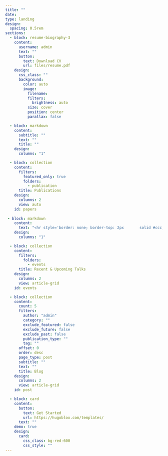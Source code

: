 ```yaml
---
title: ""
date: 
type: landing
design:
  spacing: 0.5rem
sections:
  - block: resume-biography-3
    content:
      username: admin
      text: ""
      button:
        text: Download CV
        url: files/resume.pdf
    design:
      css_class: ""
      background:
        color: auto
        image:
          filename: 
          filters:
            brightness: auto
          size: cover
          position: center
          parallax: false

  - block: markdown
    content:
      subtitle: ""
      text: ""
      title: ""
    design:
      columns: "1"

  - block: collection
    content:
      filters:
        featured_only: true
        folders:
          - publication
      title: Publications
    design:
      columns: 2
      view: auto
    id: papers
    
 - block: markdown
    content:
      text: "<hr style='border: none; border-top: 2px       solid #ccc; margin: 2rem 0;' />"
    design:
      columns: "1"

  - block: collection
    content:
      filters:
        folders:
          - events
      title: Recent & Upcoming Talks
    design:
      columns: 2
      view: article-grid
    id: events

  - block: collection
    content:
      count: 5
      filters:
        author: "admin"
        category: ""
        exclude_featured: false
        exclude_future: false
        exclude_past: false
        publication_type: ""
        tag: ""
      offset: 0
      order: desc
      page_type: post
      subtitle: ""
      text: ""
      title: Blog
    design:
      columns: 2
      view: article-grid
    id: post

  - block: card
    content:
      button:
        text: Get Started
        url: https://hugoblox.com/templates/
      text: ""
    demo: true
    design:
      card:
        css_class: bg-red-600
        css_style: ""
---
```

